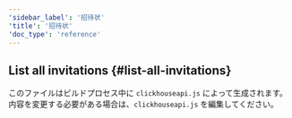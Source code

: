 ```yaml
---
'sidebar_label': '招待状'
'title': '招待状'
'doc_type': 'reference'
---
```


## List all invitations {#list-all-invitations}

このファイルはビルドプロセス中に `clickhouseapi.js` によって生成されます。内容を変更する必要がある場合は、`clickhouseapi.js` を編集してください。
